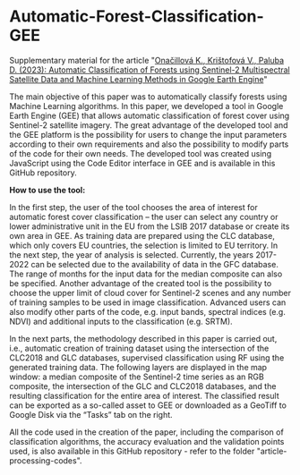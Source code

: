 # Automatic-Forest-Classification-GEE
Supplementary material for the article "[Onačillová K., Krištofová V., Paluba D. (2023): Automatic Classification of Forests using Sentinel-2 Multispectral Satellite Data and Machine Learning Methods in Google Earth Engine](http://www.actageographica.sk/stiahnutie/67_2_01_Onacilova_Kristofova_Paluba.pdf)"

The main objective of this paper was to automatically classify forests using Machine Learning algorithms. In this paper, we developed a tool in Google Earth Engine (GEE) that allows automatic classification of forest cover using Sentinel-2 satellite imagery. The great advantage of the developed tool and the GEE platform is the possibility for users to change the input parameters according to their own requirements and also the possibility to modify parts of the code for their own needs. The developed tool was created using JavaScript using the Code Editor interface in GEE and is available in this GitHub repository.

**How to use the tool:**

In the first step, the user of the tool chooses the area of interest for automatic forest cover classification – the user can select any country or lower administrative unit in the EU from the LSIB 2017 database or create its own area in GEE. As training data are prepared using the CLC database, which only covers EU countries, the selection is limited to EU territory. In the next step, the year of analysis is selected. Currently, the years 2017-2022 can be selected due to the availability of data in the GFC database. The range of months for the input data for the median composite can also be specified. Another advantage of the created tool is the possibility to choose the upper limit of cloud cover for Sentinel-2 scenes and any number of training samples to be used in image classification. Advanced users can also modify other parts of the code, e.g. input bands, spectral indices (e.g. NDVI) and additional inputs to the classification (e.g. SRTM).

In the next parts, the methodology described in this paper is carried out, i.e., automatic creation of training dataset using the intersection of the CLC2018 and GLC databases, supervised classification using RF using the generated training data. The following layers are displayed in the map window: a median composite of the Sentinel-2 time series as an RGB composite, the intersection of the GLC and CLC2018 databases, and the resulting classification for the entire area of interest. The classified result can be exported as a so-called asset to GEE or downloaded as a GeoTiff to Google Disk via the “Tasksˮ tab on the right. 

All the code used in the creation of the paper, including the comparison of classification algorithms, the accuracy evaluation and the validation points used, is also available in this GitHub repository - refer to the folder "article-processing-codes".
